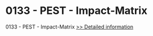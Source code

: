 # 0133 - PEST - Impact-Matrix
0133 - PEST - Impact-Matrix
[>> Detailed information](https://secure.shareit.com/shareit/product.html?productid=300992318&affiliateid=200057808)